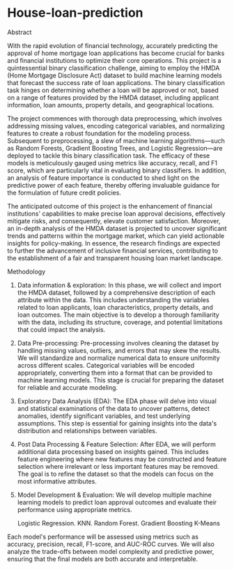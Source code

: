 # House-loan-prediction

Abstract 

With the rapid evolution of financial technology, accurately predicting the approval of home mortgage loan applications has become crucial for banks and financial institutions to optimize their core operations. This project is a quintessential binary classification challenge, aiming to employ the HMDA (Home Mortgage Disclosure Act) dataset to build machine learning models that forecast the success rate of loan applications. The binary classification task hinges on determining whether a loan will be approved or not, based on a range of features provided by the HMDA dataset, including applicant information, loan amounts, property details, and geographical locations.

The project commences with thorough data preprocessing, which involves addressing missing values, encoding categorical variables, and normalizing features to create a robust foundation for the modeling process. Subsequent to preprocessing, a slew of machine learning algorithms—such as Random Forests, Gradient Boosting Trees, and Logistic Regression—are deployed to tackle this binary classification task. The efficacy of these models is meticulously gauged using metrics like accuracy, recall, and F1 score, which are particularly vital in evaluating binary classifiers. In addition, an analysis of feature importance is conducted to shed light on the predictive power of each feature, thereby offering invaluable guidance for the formulation of future credit policies.

The anticipated outcome of this project is the enhancement of financial institutions' capabilities to make precise loan approval decisions, effectively mitigate risks, and consequently, elevate customer satisfaction. Moreover, an in-depth analysis of the HMDA dataset is projected to uncover significant trends and patterns within the mortgage market, which can yield actionable insights for policy-making. In essence, the research findings are expected to further the advancement of inclusive financial services, contributing to the establishment of a fair and transparent housing loan market landscape.

Methodology

1. Data information & exploration:
In this phase, we will collect and import the HMDA dataset, followed by a comprehensive description of each attribute within the data. This includes understanding the variables related to loan applicants, loan characteristics, property details, and loan outcomes. The main objective is to develop a thorough familiarity with the data, including its structure, coverage, and potential limitations that could impact the analysis.

2. Data Pre-processing:
Pre-processing involves cleaning the dataset by handling missing values, outliers, and errors that may skew the results. We will standardize and normalize numerical data to ensure uniformity across different scales. Categorical variables will be encoded appropriately, converting them into a format that can be provided to machine learning models. This stage is crucial for preparing the dataset for reliable and accurate modeling.

3. Exploratory Data Analysis (EDA):
The EDA phase will delve into visual and statistical examinations of the data to uncover patterns, detect anomalies, identify significant variables, and test underlying assumptions. This step is essential for gaining insights into the data's distribution and relationships between variables.

4. Post Data Processing & Feature Selection:
After EDA, we will perform additional data processing based on insights gained. This includes feature engineering where new features may be constructed and feature selection where irrelevant or less important features may be removed. The goal is to refine the dataset so that the models can focus on the most informative attributes.

5. Model Development & Evaluation:
We will develop multiple machine learning models to predict loan approval outcomes and evaluate their performance using appropriate metrics.

   Logistic Regression.
   KNN.
   Random Forest.
   Gradient Boosting
   K-Means



Each model's performance will be assessed using metrics such as accuracy, precision, recall, F1-score, and AUC-ROC curves. We will also analyze the trade-offs between model complexity and predictive power, ensuring that the final models are both accurate and interpretable.
